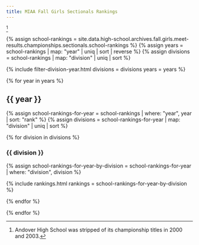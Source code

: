 ```yaml
---
title: MIAA Fall Girls Sectionals Rankings
---
```


[^1]

[^1]: Andover High School was stripped of its championship titles in 2000 and 2003.

{% assign school-rankings = site.data.high-school.archives.fall.girls.meet-results.championships.sectionals.school-rankings %}
{% assign years = school-rankings | map: "year" | uniq | sort | reverse %}
{% assign divisions = school-rankings | map: "division" | uniq | sort %}

{% include filter-division-year.html
  divisions = divisions
  years = years %}

{% for year in years %}

<div class="filter-section" data-option="year" data-section="{{ year }}" markdown="1">

## {{ year }}

{% assign school-rankings-for-year = school-rankings | where: "year", year | sort: "rank" %}
{% assign divisions = school-rankings-for-year | map: "division" | uniq | sort %}

{% for division in divisions %}

<div class="filter-section" data-option="division" data-section="{{ division }}" markdown="1">

### {{ division }}

{% assign school-rankings-for-year-by-division = school-rankings-for-year | where: "division", division %}

{% include rankings.html
    rankings = school-rankings-for-year-by-division %}

</div>

{% endfor %}

</div>

{% endfor %}
